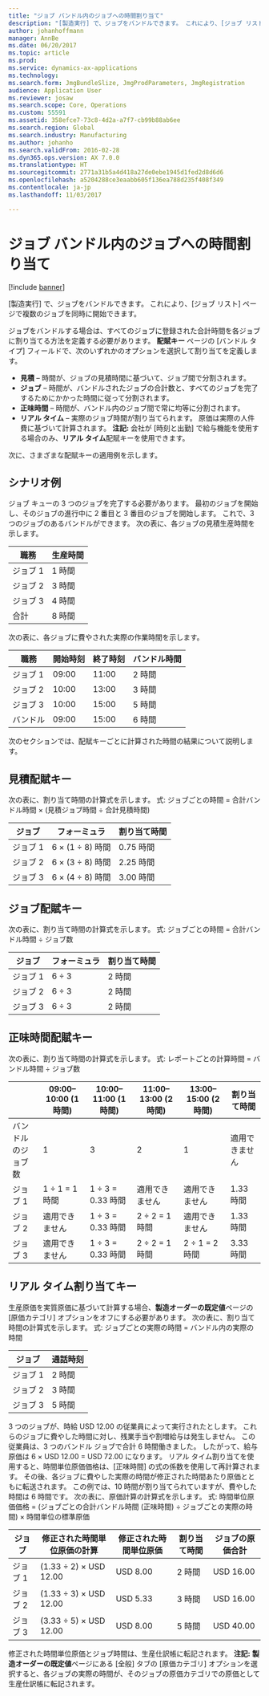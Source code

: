 ```yaml
---
title: "ジョブ バンドル内のジョブへの時間割り当て"
description: "[製造実行] で、ジョブをバンドルできます。 これにより、[ジョブ リスト] ページで複数のジョブを同時に開始できます。"
author: johanhoffmann
manager: AnnBe
ms.date: 06/20/2017
ms.topic: article
ms.prod: 
ms.service: dynamics-ax-applications
ms.technology: 
ms.search.form: JmgBundleSlize, JmgProdParameters, JmgRegistration
audience: Application User
ms.reviewer: josaw
ms.search.scope: Core, Operations
ms.custom: 55591
ms.assetid: 358efce7-73c8-4d2a-a7f7-cb99b88ab6ee
ms.search.region: Global
ms.search.industry: Manufacturing
ms.author: johanho
ms.search.validFrom: 2016-02-28
ms.dyn365.ops.version: AX 7.0.0
ms.translationtype: HT
ms.sourcegitcommit: 2771a31b5a4d418a27de0ebe1945d1fed2d8d6d6
ms.openlocfilehash: a5204288ce3eaabb605f136ea788d235f408f349
ms.contentlocale: ja-jp
ms.lasthandoff: 11/03/2017

---
```


# <a name="allocate-time-to-jobs-in-a-job-bundle"></a>ジョブ バンドル内のジョブへの時間割り当て

[!include [banner](../includes/banner.md)]

[製造実行] で、ジョブをバンドルできます。 これにより、[ジョブ リスト] ページで複数のジョブを同時に開始できます。

ジョブをバンドルする場合は、すべてのジョブに登録された合計時間を各ジョブに割り当てる方法を定義する必要があります。 **配賦キー** ページの [バンドル タイプ] フィールドで、次のいずれかのオプションを選択して割り当てを定義します。

-   **見積** – 時間が、ジョブの見積時間に基づいて、ジョブ間で分割されます。
-   **ジョブ** – 時間が、バンドルされたジョブの合計数と、すべてのジョブを完了するためにかかった時間に従って分割されます。
-   **正味時間** – 時間が、バンドル内のジョブ間で常に均等に分割されます。
-   **リアル タイム** – 実際のジョブ時間が割り当てられます。 原価は実際の人件費に基づいて計算されます。 **注記:** 会社が [時刻と出勤] で給与機能を使用する場合のみ、**リアル タイム**配賦キーを使用できます。

次に、さまざまな配賦キーの適用例を示します。

## <a name="example-scenario"></a>シナリオ例
ジョブ キューの 3 つのジョブを完了する必要があります。 最初のジョブを開始し、そのジョブの進行中に 2 番目と 3 番目のジョブを開始します。 これで、3 つのジョブのあるバンドルができます。 次の表に、各ジョブの見積生産時間を示します。

| 職務   | 生産時間 |
|-------|-----------------|
| ジョブ 1 | 1 時間          |
| ジョブ 2 | 3 時間         |
| ジョブ 3 | 4 時間         |
| 合計 | 8 時間         |

次の表に、各ジョブに費やされた実際の作業時間を示します。

| 職務    | 開始時刻 | 終了時刻 | バンドル時間 |
|--------|------------|----------|-------------|
| ジョブ 1  | 09:00      | 11:00    | 2 時間     |
| ジョブ 2  | 10:00      | 13:00    | 3 時間     |
| ジョブ 3  | 10:00      | 15:00    | 5 時間     |
| バンドル | 09:00      | 15:00    | 6 時間     |

次のセクションでは、配賦キーごとに計算された時間の結果について説明します。

## <a name="estimation-allocation-key"></a>見積配賦キー
次の表に、割り当て時間の計算式を示します。 式: ジョブごとの時間 = 合計バンドル時間 × (見積ジョブ時間 ÷ 合計見積時間)

| ジョブ   | フォーミュラ           | 割り当て時間 |
|-------|-------------------|----------------|
| ジョブ 1 | 6 × (1 ÷ 8) 時間 | 0.75 時間      |
| ジョブ 2 | 6 × (3 ÷ 8) 時間 | 2.25 時間     |
| ジョブ 3 | 6 × (4 ÷ 8) 時間 | 3.00 時間     |

## <a name="jobs-allocation-key"></a>ジョブ配賦キー
次の表に、割り当て時間の計算式を示します。 式: ジョブごとの時間 = 合計バンドル時間 ÷ ジョブ数

| ジョブ   | フォーミュラ | 割り当て時間 |
|-------|---------|----------------|
| ジョブ 1 | 6 ÷ 3   | 2 時間        |
| ジョブ 2 | 6 ÷ 3   | 2 時間        |
| ジョブ 3 | 6 ÷ 3   | 2 時間        |

## <a name="net-time-allocation-key"></a>正味時間配賦キー
次の表に、割り当て時間の計算式を示します。 式: レポートごとの計算時間 = バンドル時間 ÷ ジョブ数

|                              | 09:00–10:00 (1 時間) | 10:00–11:00 (1 時間) | 11:00–13:00 (2 時間) | 13:00–15:00 (2 時間) | 割り当て時間 |
|------------------------------|----------------------|----------------------|-----------------------|-----------------------|----------------|
| バンドルのジョブ数 | 1                    | 3                    | 2                     | 1                     | 適用できません |
| ジョブ 1                        | 1 ÷ 1 = 1 時間       | 1 ÷ 3 = 0.33 時間    | 適用できません        | 適用できません        | 1.33 時間     |
| ジョブ 2                        | 適用できません       | 1 ÷ 3 = 0.33 時間    | 2 ÷ 2 = 1 時間        | 適用できません        | 1.33 時間     |
| ジョブ 3                        | 適用できません       | 1 ÷ 3 = 0.33 時間    | 2 ÷ 2 = 1 時間        | 2 ÷ 1 = 2 時間       | 3.33 時間     |

## <a name="real-time-allocation-key"></a>リアル タイム割り当てキー
生産原価を実質原価に基づいて計算する場合、**製造オーダーの既定値**ページの [原価カテゴリ] オプションをオフにする必要があります。 次の表に、割り当て時間の計算式を示します。 式: ジョブごとの実際の時間 = バンドル内の実際の時間

| ジョブ   | 通話時刻 |
|-------|-------------|
| ジョブ 1 | 2 時間     |
| ジョブ 2 | 3 時間     |
| ジョブ 3 | 5 時間     |

3 つのジョブが、時給 USD 12.00 の従業員によって実行されたとします。 これらのジョブに費やした時間に対し、残業手当や割増給与は発生しません。 この従業員は、3 つのバンドル ジョブで合計 6 時間働きました。 したがって、給与原価は 6 × USD 12.00 = USD 72.00 になります。 リアル タイム割り当てを使用すると、時間単位原価価格は、[正味時間] の式の係数を使用して再計算されます。 その後、各ジョブに費やした実際の時間が修正された時間あたり原価とともに転送されます。 この例では、10 時間が割り当てられていますが、費やした時間は 6 時間です。 次の表に、原価計算の計算式を示します。 式: 時間単位原価価格 = (ジョブごとの合計バンドル時間 (正味時間) ÷ ジョブごとの実際の時間) × 時間単位の標準原価

| ジョブ   | 修正された時間単位原価の計算 | 修正された時間単位原価 | 割り当て時間 | ジョブの原価合計 |
|-------|----------------------------------------|-------------------------|----------------|-------------------|
| ジョブ 1 | (1.33 ÷ 2) × USD 12.00                 | USD 8.00                | 2 時間        | USD 16.00         |
| ジョブ 2 | (1.33 ÷ 3) × USD 12.00                 | USD 5.33                | 3 時間        | USD 16.00         |
| ジョブ 3 | (3.33 ÷ 5) × USD 12.00                 | USD 8.00                | 5 時間        | USD 40.00         |

修正された時間単位原価とジョブ時間は、生産仕訳帳に転記されます。 **注記:** **製造オーダーの既定値**ページにある [全般] タブの [原価カテゴリ] オプションを選択すると、各ジョブの実際の時間が、そのジョブの原価カテゴリでの原価として生産仕訳帳に転記されます。





